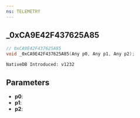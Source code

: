 ```yaml
---
ns: TELEMETRY
---
```

## _0xCA9E42F437625A85

```c
// 0xCA9E42F437625A85
void _0xCA9E42F437625A85(Any p0, Any p1, Any p2);
```

```
NativeDB Introduced: v1232
```

## Parameters
* **p0**:
* **p1**:
* **p2**:
